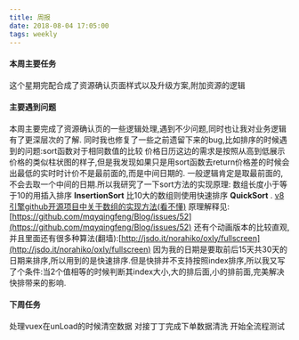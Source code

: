 ```yaml
---
title: 周报
date: 2018-08-04 17:05:00
tags: weekly
---
```


#### 本周主要任务

这个星期完配合成了资源确认页面样式以及升级方案,附加资源的逻辑

#### 主要遇到问题

本周主要完成了资源确认页的一些逻辑处理,遇到不少问题,同时也让我对业务逻辑有了更深层次的了解.
同时我也修复了一些之前遗留下来的bug,比如排序的时候遇到的问题:sort函数对于相同数值的比较
价格日历这边的需求是按照从高到低展示价格的类似柱状图的样子,但是我发现如果只是用sort函数去return价格差的时候会出最低的实时时计价不是最前面的,而是中间日期的.
一般逻辑肯定是取最前面的,不会去取一个中间的日期.所以我研究了一下sort方法的实现原理:
数组长度小于等于10的用插入排序 **InsertionSort** 比10大的数组则使用快速排序 **QuickSort** .
[v8引擎github开源项目中关于数组的实现方法(看不懂)](https://github.com/v8/v8/blob/master/src/js/array.js)
原理解释见:[https://github.com/mqyqingfeng/Blog/issues/52](https://github.com/mqyqingfeng/Blog/issues/52)
还有个动画版本的比较直观,并且里面还有很多种算法(翻墙):[http://jsdo.it/norahiko/oxIy/fullscreen](http://jsdo.it/norahiko/oxIy/fullscreen)
因为我的日期是要取前后15天共30天的日期来排序,所以用到的是快速排序.但是快排并不支持按照index排序,所以我又写了个条件:当2个值相等的时候判断其index大小,大的排后面,小的排前面,完美解决快排带来的影响.

#### 下周任务

处理vuex在unLoad的时候清空数据
对接丁丁完成下单数据清洗 开始全流程测试
